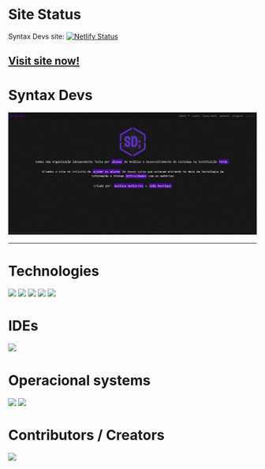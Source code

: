 # Site Status
Syntax Devs site: [![Netlify Status](https://api.netlify.com/api/v1/badges/b86ba561-d570-4c9d-a72e-f791c67a63b1/deploy-status)](https://app.netlify.com/sites/syntaxdev/deploys)

## [Visit site now!](https://syntaxdev.netlify.app)

# Syntax Devs
<img src="https://github.com/Syntax-Developers/.github/blob/main/Screenshot_1.png?raw=true">

---


# Technologies

<p>
  <img src="https://img.shields.io/badge/Bootstrap-563D7C?style=for-the-badge&logo=bootstrap&logoColor=white">
  <img src="https://img.shields.io/badge/HTML5-E34F26?style=for-the-badge&logo=html5&logoColor=white">
  <img src="https://img.shields.io/badge/CSS3-1572B6?style=for-the-badge&logo=css3&logoColor=white">
  <img src="https://img.shields.io/badge/JavaScript-323330?style=for-the-badge&logo=javascript&logoColor=F7DF1E">
  <img src="https://img.shields.io/badge/PHP-777BB4?style=for-the-badge&logo=php&logoColor=white">
</p>

# IDEs

<p>
  <img src="https://img.shields.io/badge/VSCode-0078D4?style=for-the-badge&logo=visual%20studio%20code&logoColor=white">
</p>

# Operacional systems

<p>
  <img src="https://img.shields.io/badge/Ubuntu-E95420?style=for-the-badge&logo=ubuntu&logoColor=white">
  <img src="https://img.shields.io/badge/Windows-0078D6?style=for-the-badge&logo=windows&logoColor=white">
</p>

# Contributors / Creators

<a src="https://github.com/Gustavo2022003"><img style="width: 80px;" src="https://avatars.githubusercontent.com/u/54781049?v=4"></a>
